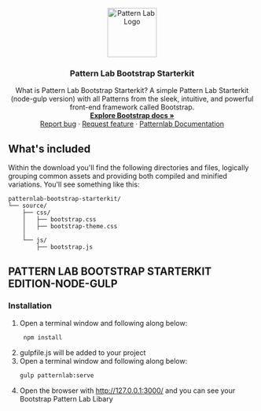 <p align="center">
  <a href="https://getbootstrap.com/">
  <img src='http://jannisbrandt.de/jb-logo.png' width="100" alt="Pattern Lab Logo" style="max-width: 100%;" />
  </a>
</p>

<h3 align="center">Pattern Lab Bootstrap Starterkit </h3>

<p align="center">
  What is Pattern Lab Bootstrap Starterkit? A simple Pattern Lab Starterkit (node-gulp version) with all Patterns from the sleek, intuitive, and powerful front-end framework called Bootstrap. 
  <br>
  <a href="https://getbootstrap.com/docs/4.5/"><strong>Explore Bootstrap docs »</strong></a>
  <br>
  <a href="mailto:sayhello@jannisbrandt.de">Report bug</a>
  ·
  <a href="mailto:sayhello@jannisbrandt.de">Request feature</a>
  ·
  <a href="https://patternlab.io/">Patternlab Documentation</a>
  </p>


## What's included

Within the download you'll find the following directories and files, logically grouping common assets and providing both compiled and minified variations. You'll see something like this:

```text
patternlab-bootstrap-starterkit/
└── source/
    ├── css/
    │   ├── bootstrap.css
    │   ├── bootstrap-theme.css
    │ 
    └── js/
        ├── bootstrap.js

```

## PATTERN LAB BOOTSTRAP STARTERKIT EDITION-NODE-GULP

### Installation

1. Open a terminal window and following along below:
   ```bash
    npm install
   ```
2. gulpfile.js will be added to your project
3. Open a terminal window and following along below:
   ```bash
   gulp patternlab:serve    
   ```
4.   Open the browser with http://127.0.0.1:3000/ and you can see your Bootstrap Pattern Lab Libary